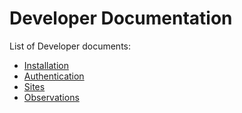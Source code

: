 # Developer Documentation

List of Developer documents:

- [Installation](./install.md)
- [Authentication](./authentication.md)
- [Sites](./sites.md)
- [Observations](./observations.md)
